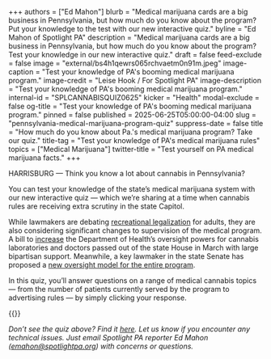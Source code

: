 +++
authors = ["Ed Mahon"]
blurb = "Medical marijuana cards are a big business in Pennsylvania, but how much do you know about the program? Put your knowledge to the test with our new interactive quiz."
byline = "Ed Mahon of Spotlight PA"
description = "Medical marijuana cards are a big business in Pennsylvania, but how much do you know about the program? Test your knowledge in our new interactive quiz."
draft = false
feed-exclude = false
image = "external/bs4h1qewrs065rchvaetm0n91m.jpeg"
image-caption = "Test your knowledge of PA's booming medical marijuana program."
image-credit = "Leise Hook / For Spotlight PA"
image-description = "Test your knowledge of PA's booming medical marijuana program."
internal-id = "SPLCANNABISQUIZ0625"
kicker = "Health"
modal-exclude = false
og-title = "Test your knowledge of PA's booming medical marijuana program."
pinned = false
published = 2025-06-25T05:00:00-04:00
slug = "pennsylvania-medical-marijuana-program-quiz"
suppress-date = false
title = "How much do you know about Pa.'s medical marijuana program? Take our quiz."
title-tag = "Test your knowledge of PA's medical marijuana rules"
topics = ["Medical Marijuana"]
twitter-title = "Test yourself on PA medical marijuana facts."
+++

HARRISBURG —&nbsp;Think you know a lot about cannabis in Pennsylvania?

You can test your knowledge of the state’s medical marijuana system with our new interactive quiz — which we’re sharing at a time when cannabis rules are receiving extra scrutiny in the state Capitol.

While lawmakers are debating <a href="https://www.spotlightpa.org/news/2025/05/cannabis-legalization-weed-small-business-lobbying-budget-pennsylvania/">recreational legalization</a> for adults, they are also considering significant changes to supervision of the medical program. A bill to <a href="https://www.spotlightpa.org/news/2025/03/pennsylvania-medical-marijuana-program-doctor-oversight/">increase</a> the Department of Health’s oversight powers for cannabis laboratories and doctors passed out of the state House in March with large bipartisan support. Meanwhile, a key lawmaker in the state Senate has proposed a <a href="https://bsky.app/profile/edmahon.bsky.social/post/3lrq7tcnfwc2z">new oversight model for the entire program</a>.

In this quiz, you’ll answer questions on a range of medical cannabis topics — from the number of patients currently served by the program to advertising rules — by simply clicking your response.

{{<typeform id="01JXDPEE4K8SEFS4GWEZRX1X5P" >}}

<em>Don’t see the quiz above? Find it </em><a href="https://hsqxo6lncmz.typeform.com/to/b5U2F536"><em>here</em></a><em>. Let us know if you encounter any technical issues. Just email Spotlight PA reporter Ed Mahon (emahon@spotlightpa.org) with concerns or questions.</em>

